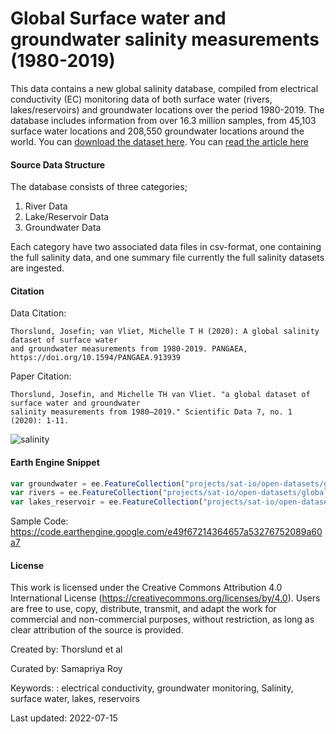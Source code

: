 # Global Surface water and groundwater salinity measurements (1980-2019)

This data contains a new global salinity database, compiled from electrical conductivity (EC) monitoring data of both surface water (rivers, lakes/reservoirs) and groundwater locations over the period 1980-2019. The database includes information from over 16.3 million samples, from 45,103 surface water locations and 208,550 groundwater locations around the world. You can [download the dataset here](https://doi.pangaea.de/10.1594/PANGAEA.913939?format=html#download). You can [read the article here](https://www.nature.com/articles/s41597-020-0562-z)


#### Source Data Structure
The database consists of three categories;
1. River Data
2. Lake/Reservoir Data
3. Groundwater Data

Each category have two associated data files in csv-format, one containing the full salinity data, and one summary file currently the full salinity datasets are ingested. 
#### Citation

Data Citation: 

```
Thorslund, Josefin; van Vliet, Michelle T H (2020): A global salinity dataset of surface water
and groundwater measurements from 1980-2019. PANGAEA, https://doi.org/10.1594/PANGAEA.913939
```

Paper Citation:

```
Thorslund, Josefin, and Michelle TH van Vliet. "a global dataset of surface water and groundwater
salinity measurements from 1980–2019." Scientific Data 7, no. 1 (2020): 1-11.
```

![salinity](https://user-images.githubusercontent.com/6677629/143496557-aa7e244e-c2a9-4854-8602-ec343c6e542b.gif)

#### Earth Engine Snippet

```js
var groundwater = ee.FeatureCollection("projects/sat-io/open-datasets/global_water_salinity/groundwaters_database");
var rivers = ee.FeatureCollection("projects/sat-io/open-datasets/global_water_salinity/rivers_database");
var lakes_reservoir = ee.FeatureCollection("projects/sat-io/open-datasets/global_water_salinity/lakes_reservoirs_database");
```

Sample Code: https://code.earthengine.google.com/e49f67214364657a53276752089a60a7

#### License

This work is licensed under the Creative Commons Attribution 4.0 International License (https://creativecommons.org/licenses/by/4.0). Users are free to use, copy, distribute, transmit, and adapt the work for commercial and non-commercial purposes, without restriction, as long as clear attribution of the source is provided.

Created by: Thorslund et al

Curated by: Samapriya Roy

Keywords: : electrical conductivity, groundwater monitoring, Salinity, surface water, lakes, reservoirs

Last updated: 2022-07-15

